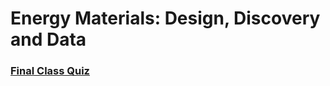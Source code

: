 # Energy Materials: Design, Discovery and Data

### [Final Class Quiz](https://docs.google.com/forms/d/e/1FAIpQLSdICSD3IFSYAfUR3ibCT1zjmk-baS-wbXKlQ631h68WIMpTtg/viewform?usp=sf_link)
